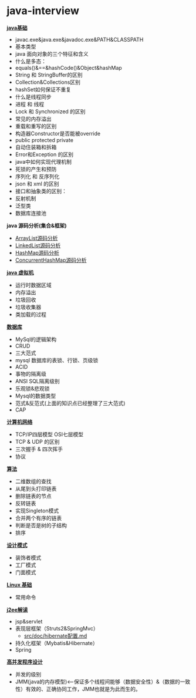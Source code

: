 # java-interview
**[java基础](src/doc/b.md)**
  - javac.exe&java.exe&javadoc.exe&PATH&CLASSPATH
  - 基本类型
 - java 面向对象的三个特征和含义
  - 什么是多态：
  - equals()&==&hashCode()&Object&hashMap
 -  String 和 StringBuffer的区别
 - Collection&Collections区别
 - hashSet如何保证不重复
 -  什么是线程同步
 -  进程 和 线程     
  -   Lock 和 Synchronized 的区别
  -  常见的内存溢出
  -  重载和重写的区别                      
  -  构造器Constructor是否能被override      
  -  public protected private     
   -  自动住装箱和拆箱    
   -  Error和Exception 的区别
   -  java中如何实现代理机制  
  -   死锁的产生和预防
  -   序列化 和 反序列化
  -   json 和 xml 的区别  
  - 接口和抽象类的区别：
  -  反射机制         
  - 泛型类
  - 数据库连接池
  
 **java 源码分析(集合&框架)**
 
  - [ArrayList源码分析](src/doc/源码.md)
  - [LinkedList源码分析](src/doc/LinkedList.md)
  - [HashMap源码分析](src/doc/HashMap.md)
  - [ConcurrentHashMap源码分析](src/doc/ConcurrentHashMap.md)
  
 **[java 虚拟机](src/doc/c.md)**
 
  

  -  运行时数据区域
  -  内存溢出
  -  垃圾回收
  -  垃圾收集器
  -  类加载的过程
   
 **[数据库](src/doc/d.md)**
  - MySql的逻辑架构
  - CRUD
  - 三大范式
  - mysql 数据库的表锁、行锁、页级锁
  - ACID
  - 事物的隔离级
  - ANSI SQL隔离级别   
  - 乐观锁&悲观锁   
  -  Mysql的数据类型                                 
  - 范式&反范式(上面的知识点已经整理了三大范式)                                            
  - CAP
   
  
 
 **[计算机网络](src/doc/e.md)**
  - TCP/IP四层模型 OSI七层模型
  - TCP & UDP 的区别
  - 三次握手 & 四次挥手
  - 协议
  
  
  
 
 **[算法](src/doc/f.md)**
 - 二维数组的查找
 - 从尾到头打印链表
 - 删除链表的节点
 - 反转链表
 - 实现Singleton模式
 - 合并两个有序的链表
 - 判断是否是树的子结构
 - 排序
 
  **[设计模式](src/doc/g.md)**
 - 装饰者模式
 - 工厂模式
 - 门面模式
 
 **[Linux 基础](src/doc/a.md)**

 - 常用命令
 
 
 
 
 **[j2ee解读](src/doc/h.md)**
 
 
 - jsp&servlet
 - 表现层框架（Struts2&SpringMvc）
   -  [src/doc/hibernate配置.md](src/doc/hibernate配置.md)
 - 持久化框架（Mybatis&Hibernate）
 - Spring



 **[高并发程序设计](src/doc/java高并发程序设计.md)**
 
  - 并发的级别
  - JMM(java的内存模型)<--保证多个线程间能够（数据安全性）&（数据的一致性）有效的、正确协同工作，JMM也就是为此而生的。
   